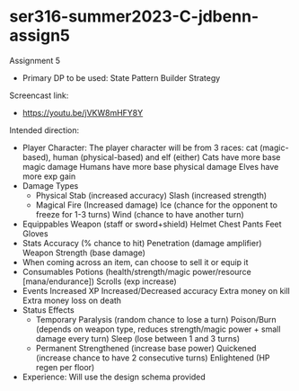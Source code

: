 # ser316-summer2023-C-jdbenn-assign5
Assignment 5

- Primary DP to be used:
    State Pattern
    Builder
    Strategy

Screencast link:
- https://youtu.be/jVKW8mHFY8Y
    
Intended direction:
- Player Character:
    The player character will be from 3 races: cat (magic-based), human (physical-based) and elf (either)
    Cats have more base magic damage
    Humans have more base physical damage
    Elves have more exp gain
- Damage Types
    - Physical
        Stab (increased accuracy)
        Slash (increased strength)
    - Magical
        Fire (Increased damage)
        Ice (chance for the opponent to freeze for 1-3 turns)
        Wind (chance to have another turn)
- Equippables
    Weapon (staff or sword+shield)
    Helmet
    Chest
    Pants
    Feet
    Gloves
- Stats
    Accuracy (% chance to hit)
    Penetration (damage amplifier)
    Weapon Strength (base damage)
- When coming across an item, can choose to sell it or equip it
- Consumables
    Potions (health/strength/magic power/resource [mana/endurance])
    Scrolls (exp increase)
- Events
    Increased XP
    Increased/Decreased accuracy
    Extra money on kill
    Extra money loss on death
- Status Effects
    - Temporary
        Paralysis (random chance to lose a turn)
        Poison/Burn (depends on weapon type, reduces strength/magic power + small damage every turn)
        Sleep (lose between 1 and 3 turns)
    - Permanent
        Strengthened (increase base power)
        Quickened (increase chance to have 2 consecutive turns)
        Enlightened (HP regen per floor)
- Experience:
    Will use the design schema provided
    